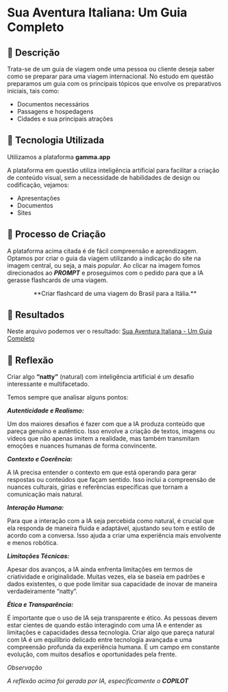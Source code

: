 # Sua Aventura Italiana: Um Guia Completo
## 📒 Descrição

Trata-se de um guia de viagem onde uma pessoa ou cliente deseja saber como se preparar para uma viagem internacional.
No estudo em questão preparamos um guia com os principais tópicos que envolve os preparativos iniciais, tais como:

- Documentos necessários
- Passagens e hospedagens
- Cidades e sua principais atrações



## 🤖 Tecnologia Utilizada

Utilizamos a plataforma **gamma.app**

A plataforma em questão utiliza inteligência artificial para facilitar a criação de conteúdo visual, sem a necessidade de habilidades de design ou codificação, vejamos:

- Apresentações
- Documentos
- Sites



## 🧐 Processo de Criação

A plataforma acima citada é de fácil compreensão e aprendizagem. Optamos por criar o guia da viagem utilizando a indicação do site na imagem central, ou seja, a mais *popular*. Ao clicar na imagem fomos direcionados ao  ***PROMPT*** e proseguimos com o pedido para que a IA gerasse flashcards de uma viagem.

<p align="center">**Criar flashcard de uma viagem do Brasil para a Itália.**</p>



## 🚀 Resultados

Neste arquivo podemos ver o resultado: [Sua Aventura Italiana - Um Guia Completo](https://github.com/loloMAU/lab-natty-or-not/blob/fakenatty/Sua-Aventura-Italiana.pdf)



## 💭 Reflexão

Criar algo **“natty”** (natural) com inteligência artificial é um desafio interessante e multifacetado.

Temos sempre que analisar alguns pontos:

***Autenticidade e Realismo:***

Um dos maiores desafios é fazer com que a IA produza conteúdo que pareça genuíno e autêntico. Isso envolve a criação de textos, imagens ou vídeos que não apenas imitem a realidade, mas também transmitam emoções e nuances humanas de forma convincente.

***Contexto e Coerência:***

A IA precisa entender o contexto em que está operando para gerar respostas ou conteúdos que façam sentido. Isso inclui a compreensão de nuances culturais, gírias e referências específicas que tornam a comunicação mais natural.

***Interação Humana:***

Para que a interação com a IA seja percebida como natural, é crucial que ela responda de maneira fluida e adaptável, ajustando seu tom e estilo de acordo com a conversa. Isso ajuda a criar uma experiência mais envolvente e menos robótica.

***Limitações Técnicas:***

Apesar dos avanços, a IA ainda enfrenta limitações em termos de criatividade e originalidade. Muitas vezes, ela se baseia em padrões e dados existentes, o que pode limitar sua capacidade de inovar de maneira verdadeiramente “natty”.

***Ética e Transparência:***

É importante que o uso de IA seja transparente e ético. As pessoas devem estar cientes de quando estão interagindo com uma IA e entender as limitações e capacidades dessa tecnologia.
Criar algo que pareça natural com IA é um equilíbrio delicado entre tecnologia avançada e uma compreensão profunda da experiência humana. É um campo em constante evolução, com muitos desafios e oportunidades pela frente.




*Observação*

*A reflexão acima foi gerada por IA, especificamente o **COPILOT***
